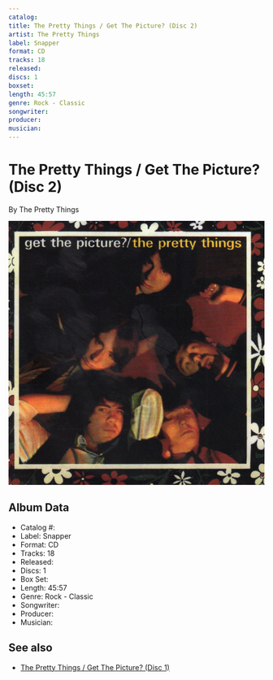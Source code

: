 ```yaml
---
catalog: 
title: The Pretty Things / Get The Picture? (Disc 2)
artist: The Pretty Things
label: Snapper
format: CD
tracks: 18
released: 
discs: 1
boxset: 
length: 45:57
genre: Rock - Classic
songwriter: 
producer: 
musician: 
---
```


# The Pretty Things / Get The Picture? (Disc 2)

By The Pretty Things

![](../../assets/albumcovers/The_Pretty_Things-Get_The_Picture.png)

## Album Data

- Catalog #: 
- Label: Snapper
- Format: CD
- Tracks: 18
- Released: 
- Discs: 1
- Box Set: 
- Length: 45:57
- Genre: Rock - Classic
- Songwriter: 
- Producer: 
- Musician: 


## See also

- [The Pretty Things / Get The Picture? (Disc 1)](The_Pretty_Things_-_Get_The_Picture_Disc_1.md)
